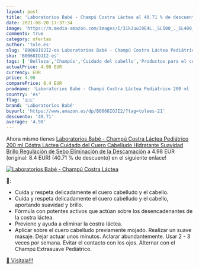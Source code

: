 ```yaml
---
layout: post
title: 'Laboratorios Babé - Champú Costra Láctea al 40.71 % de descuento'
date: 2021-08-20 17:37:34
image: 'https://m.media-amazon.com/images/I/31kJuwI0E4L._SL500_._SL400_.jpg'
comments: true
category: ofertas
author: 'tole.es'
slug: 'B0068IOJI2-es Laboratorios Babé - Champú Costra Láctea Pediátrico 200 ml...'
sku: 'B0068IOJI2-es'
tags: [ 'Belleza','Champús','Cuidado del cabello','Productos para el cuidado del cabello','champú','laboratorios babé', ]
actualPrice: 4.98 EUR
currency: EUR
price: 4.98
comparePrice: 8.4 EUR
prodname: 'Laboratorios Babé - Champú Costra Láctea Pediátrico 200 ml  Cóstra Láctea  Cuidado del Cuero Cabelludo  Hidratante  Suavidad  Brillo  Regulación de Sebo  Eliminación de la Descamación'
country: 'es'
flag: '🇪🇸'
brand: 'Laboratorios Babé'
buyurl: 'https://www.amazon.es/dp/B0068IOJI2/?tag=tolees-21'
descuento: '40.71'
average: '4.98'
---
```


Ahora mismo tienes [Laboratorios Babé - Champú Costra Láctea Pediátrico 200 ml  Cóstra Láctea  Cuidado del Cuero Cabelludo  Hidratante  Suavidad  Brillo  Regulación de Sebo  Eliminación de la Descamación](https://www.amazon.es/dp/B0068IOJI2/?tag=tolees-21) a 4.98 EUR (original: 8.4 EUR) (40.71 %  de descuento) en el siguiente enlace!

[![Laboratorios Babé - Champú Costra Láctea](https://m.media-amazon.com/images/I/31kJuwI0E4L._SL500_._SL400_.jpg)](https://www.amazon.es/dp/B0068IOJI2/?tag=tolees-21)

🔎:

- Cuida y respeta delicadamente el cuero cabelludo y el cabello.
- Cuida y respeta delicadamente el cuero cabelludo y el cabello, aportando suavidad y brillo.
- Fórmula con potentes activos que actúan sobre los desencadenantes de la costra láctea.
- Previene y ayuda a eliminar la costra láctea.
- Aplicar sobre el cuero cabelludo previamente mojado. Realizar un suave masaje. Dejar actuar unos minutos. Aclarar abundantemente. Usar 2 - 3 veces por semana. Evitar el contacto con los ojos. Alternar con el Champú Extrasuave Pediátrico.

[🛒 Visítala!!!](https://www.amazon.es/dp/B0068IOJI2/?tag=tolees-21)
